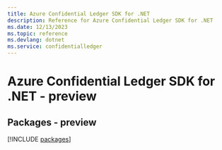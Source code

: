 ```yaml
---
title: Azure Confidential Ledger SDK for .NET
description: Reference for Azure Confidential Ledger SDK for .NET
ms.date: 12/13/2023
ms.topic: reference
ms.devlang: dotnet
ms.service: confidentialledger
---
```

# Azure Confidential Ledger SDK for .NET - preview
## Packages - preview
[!INCLUDE [packages](confidential-ledger-index.md)]
